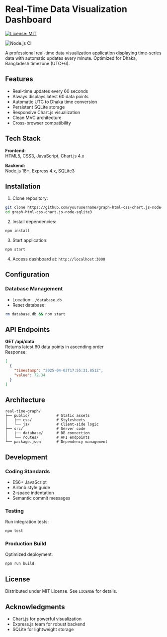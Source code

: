 
# Real-Time Data Visualization Dashboard

[![License: MIT](https://img.shields.io/badge/License-MIT-yellow.svg)](https://opensource.org/licenses/MIT)

![Node.js CI](https://www.vectorlogo.zone/logos/nodejs/nodejs-ar21.svg)

A professional real-time data visualization application displaying time-series data with automatic updates every minute. Optimized for Dhaka, Bangladesh timezone (UTC+6).


## Features

- Real-time updates every 60 seconds
- Always displays latest 60 data points
- Automatic UTC to Dhaka time conversion
- Persistent SQLite storage
- Responsive Chart.js visualization
- Clean MVC architecture
- Cross-browser compatibility

## Tech Stack

**Frontend:**  
HTML5, CSS3, JavaScript, Chart.js 4.x

**Backend:**  
Node.js 18+, Express 4.x, SQLite3

## Installation

1. Clone repository:
```bash
git clone https://github.com/yourusername/graph-html-css-chart.js-node-sqlite3.git
cd graph-html-css-chart.js-node-sqlite3
```

2. Install dependencies:
```bash
npm install
```

3. Start application:
```bash
npm start
```

4. Access dashboard at:
`http://localhost:3000`

## Configuration

<!-- ### Environment Variables
Create `.env` file:
```ini
PORT=3000
TIMEZONE=Asia/Dhaka
DATA_INTERVAL=60000 # 60 seconds
``` -->

### Database Management
- Location: `./database.db`
- Reset database:
```bash
rm database.db && npm start
```

## API Endpoints

**GET /api/data**  
Returns latest 60 data points in ascending order  
Response:
```json
[
  {
    "timestamp": "2025-04-02T17:55:31.851Z",
    "value": 72.34
  }
]
```

## Architecture

```
real-time-graph/
├── public/            # Static assets
│   ├── css/           # Stylesheets
│   └── js/            # Client-side logic
├── src/               # Server code
│   ├── database/      # DB connection
│   └── routes/        # API endpoints
└── package.json       # Dependency management
```

## Development

### Coding Standards
- ES6+ JavaScript
- Airbnb style guide
- 2-space indentation
- Semantic commit messages

### Testing
Run integration tests:
```bash
npm test
```

### Production Build
Optimized deployment:
```bash
npm run build
```

## License

Distributed under MIT License. See `LICENSE` for details.

## Acknowledgments

- Chart.js for powerful visualization
- Express.js team for robust backend
- SQLite for lightweight storage
